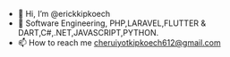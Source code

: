 - 👋 Hi, I’m @erickkipkoech
- 👀 Software Engineering, PHP,LARAVEL,FLUTTER & DART,C#,.NET,JAVASCRIPT,PYTHON.
- 📫 How to reach me cheruiyotkipkoech612@gmail.com

<!---
erickkipkoech/erickkipkoech is a ✨ special ✨ repository because its `README.md` (this file) appears on your GitHub profile.
You can click the Preview link to take a look at your changes.
--->
